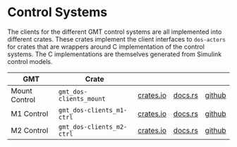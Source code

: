 # Control Systems

The clients for the different GMT control systems are all implemented into different crates.
These crates implement the client interfaces to `dos-actors` for crates that are wrappers around C implementation of the control systems.
The C implementations are themselves generated from Simulink control models. 

| GMT | Crate ||||
|-|-|-|-|-|
| Mount Control |`gmt_dos-clients_mount`| [crates.io](https://crates.io/crates/gmt_dos-clients_mount) | [docs.rs](https://docs.rs/gmt_dos-clients_mount) | [github](https://github.com/rconan/dos-actors/tree/main/clients/mount) |
| M1 Control |`gmt_dos-clients_m1-ctrl`| [crates.io](https://crates.io/crates/gmt_dos-clients_m1-ctrl) | [docs.rs](https://docs.rs/gmt_dos-clients_m1-ctrl) | [github](https://github.com/rconan/dos-actors/tree/main/clients/m1-ctrl) |
| M2 Control |`gmt_dos-clients_m2-ctrl`| [crates.io](https://crates.io/crates/gmt_dos-clients_m2-ctrl) | [docs.rs](https://docs.rs/gmt_dos-clients_m2-ctrl) | [github](https://github.com/rconan/dos-actors/tree/main/clients/m2-ctrl) |
